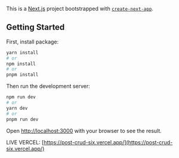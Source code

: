 This is a [Next.js](https://nextjs.org/) project bootstrapped with [`create-next-app`](https://github.com/vercel/next.js/tree/canary/packages/create-next-app).

## Getting Started

First, install package:

```bash
yarn install
# or
npm install
# or
pnpm install
```

Then run the development server:

```bash
npm run dev
# or
yarn dev
# or
pnpm run dev
```

Open [http://localhost:3000](http://localhost:3000) with your browser to see the result.

LIVE VERCEL:
[https://post-crud-six.vercel.app/](https://post-crud-six.vercel.app/)
